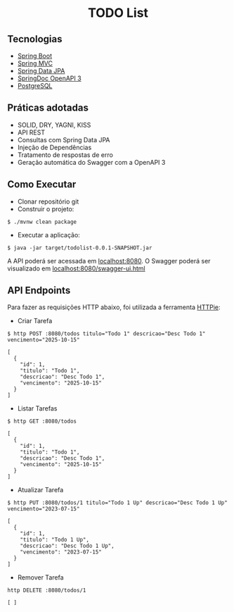 <h1 align="center">
  TODO List
</h1>

## Tecnologias
 
- [Spring Boot](https://spring.io/projects/spring-boot)
- [Spring MVC](https://docs.spring.io/spring-framework/reference/web/webmvc.html)
- [Spring Data JPA](https://spring.io/projects/spring-data-jpa)
- [SpringDoc OpenAPI 3](https://springdoc.org)
- [PostgreSQL](https://www.postgresql.org/download/)

## Práticas adotadas

- SOLID, DRY, YAGNI, KISS
- API REST
- Consultas com Spring Data JPA
- Injeção de Dependências
- Tratamento de respostas de erro
- Geração automática do Swagger com a OpenAPI 3

## Como Executar

- Clonar repositório git
- Construir o projeto:
```
$ ./mvnw clean package
```
- Executar a aplicação:
```
$ java -jar target/todolist-0.0.1-SNAPSHOT.jar
```

A API poderá ser acessada em [localhost:8080](http://localhost:8080).
O Swagger poderá ser visualizado em [localhost:8080/swagger-ui.html](http://localhost:8080/swagger-ui.html)

## API Endpoints

Para fazer as requisições HTTP abaixo, foi utilizada a ferramenta [HTTPie](https://httpie.io):

- Criar Tarefa 
```
$ http POST :8080/todos titulo="Todo 1" descricao="Desc Todo 1" vencimento="2025-10-15"

[
  {
    "id": 1,
    "titulo": "Todo 1",
    "descricao": "Desc Todo 1",
    "vencimento": "2025-10-15"
  }
]
```

- Listar Tarefas
```
$ http GET :8080/todos

[
  {
    "id": 1,
    "titulo": "Todo 1",
    "descricao": "Desc Todo 1",
    "vencimento": "2025-10-15"
  }
]
```

- Atualizar Tarefa
```
$ http PUT :8080/todos/1 titulo="Todo 1 Up" descricao="Desc Todo 1 Up" vencimento="2023-07-15"

[
  {
    "id": 1,
    "titulo": "Todo 1 Up",
    "descricao": "Desc Todo 1 Up",
    "vencimento": "2023-07-15"
  }
]
```

- Remover Tarefa
```
http DELETE :8080/todos/1

[ ]
```